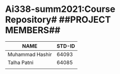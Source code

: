 # Ai338-summ2021:Course Repository# ##PROJECT MEMBERS##

|      NAME        |  STD-ID  |
| ---------------- | -------- |
| Muhammad Hashir  |   64093  |
| Talha Patni      |   64085  |
|                  |          |
